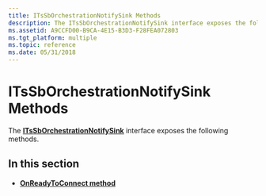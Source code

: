 ```yaml
---
title: ITsSbOrchestrationNotifySink Methods
description: The ITsSbOrchestrationNotifySink interface exposes the following methods.
ms.assetid: A9CCFD00-B9CA-4E15-B3D3-F28FEA072803
ms.tgt_platform: multiple
ms.topic: reference
ms.date: 05/31/2018
---
```


# ITsSbOrchestrationNotifySink Methods

The [**ITsSbOrchestrationNotifySink**](/windows/desktop/api/sbtsv/nn-sbtsv-itssborchestrationnotifysink) interface exposes the following methods.

## In this section

-   [**OnReadyToConnect method**](/windows/desktop/api/sbtsv/nf-sbtsv-itssborchestrationnotifysink-onreadytoconnect)

 

 




